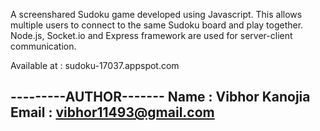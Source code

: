 A screenshared Sudoku game developed using Javascript.
This allows multiple users to connect to the same Sudoku board and play together.
Node.js, Socket.io and Express framework are used for server-client communication.

Available at : sudoku-17037.appspot.com

---------AUTHOR-------
Name : Vibhor Kanojia
Email : vibhor11493@gmail.com
----------------------

